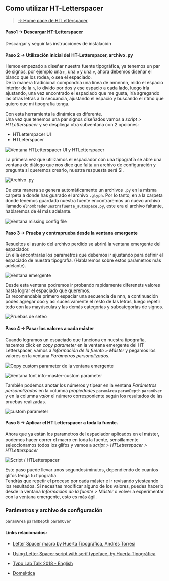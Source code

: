 ## Como utilizar HT-Letterspacer    

> [→ Home pace de HTLetterspacer](https://huertatipografica.github.io/HTLetterspacer/)

#### Paso1 → [Descargar HT-Letterspacer](https://github.com/huertatipografica/HTLetterspacer)

Descargar y seguir las instrucciones de instalación

#### Paso 2 → Utilización inicial del HT-Letterspacer, archivo .py

Hemos empezado a diseñar nuestra fuente tipográfica, ya tenemos un par de signos, por ejemplo una `n`, una `o` y una `v`, ahora debemos diseñar el blanco que los rodea, o sea el espaciado.    
De la manera tradicional compondría una línea de nnnnnnn, mido el espacio interior de la `n`, lo divido por dos y ese espacio a cada lado, luego iría ajustando, una vez encontrado el espaciado que me gusta, iría agregando las otras letras a la secuancia, ajustando el espacio y buscando el ritmo que quiero que mi tipografía tenga.    

Con esta herramienta la dinámica es diferente.   
Una vez que tenemos una par signos diseñados vamos a _script > HTLetterspacer_ y se despliega otra subventana con 2 opciones:    
- HTLetterspacer UI    
- HTLeterspacer    
    
![Ventana HTLetterspacer UI y HTLetterspacer](https://github.com/CaroGiovagnoli/HTLetterspacer-tutorial/blob/master/img/01-script-htls-htls_UI.png?raw=true)

La primera vez que utilizamos el espaciador con una tipografía se abre una ventana de diálogo que nos dice que falta un archivo de configuración y pregunta si queremos crearlo, nuestra respuesta será SI.   

![Archivo .py](https://github.com/CaroGiovagnoli/HTLetterspacer-tutorial/blob/master/img/02-create-py-file.png?raw=true)

De esta manera se genera automáticamente un archivos `.py` en la misma carpeta a donde has guarado el archivo `.glyph`. Por lo tanto, en a la carpeta donde tenemos guardada nuestra fuente encontraremos un nuevo archivo llamado `elnombredenuestrafuente_autospace.py`, este era el archivo faltante, hablaremos de él más adelante.    

![Ventana missing config file](https://github.com/CaroGiovagnoli/HTLetterspacer-tutorial/blob/master/img/03-py-file.png?raw=true)

#### Paso 3 → Prueba y contraprueba desde la ventana emergente    

Resueltos el asunto del archivo perdido se abrirá la ventana emergente del espaciador.    
En ella encontrarás los parametros que debemos ir ajustando para definir el espaciado de nuestra tipografía. (Hablaremos sobre estos parámetros más adelante).       

![Ventana emergente](https://github.com/CaroGiovagnoli/HTLetterspacer-tutorial/blob/master/img/05-htls-window.png?raw=true)
 
Desde esta ventana podremos ir probando rapidamente diferenets valores hasta lograr el espaciado que queremos.    
Es recomendable primero espaciar una secuencia de nnn, a continuación podés agregar ooo y así sucesivamente el resto de las letras, luego repetir todo con las mayúsculas y las demás categorías y subcategorías de signos.    

![Pruebas de seteo](https://github.com/CaroGiovagnoli/HTLetterspacer-tutorial/blob/master/img/05-seteo-HTLS-UI.gif?raw=true)

#### Paso 4 → Pasar los valores a cada máster    

Cuando logramos un espaciado que funciona en nuestra tipografía, hacemos click en _copy parameter_ en la ventana emergente del HT Letterspacer, vamos a _Información de la fuente > Máster_ y pegamos los valores en la ventana _Parámetros personalizados_.   

![Copy custom parameter de la ventana emergente](https://github.com/CaroGiovagnoli/HTLetterspacer-tutorial/blob/master/img/06-htls-window-probar-copy-custom-parameter.png?raw=true)

![Ventana font info-master-custom parameter](https://github.com/CaroGiovagnoli/HTLetterspacer-tutorial/blob/master/img/07-font-info-customparameter.png?raw=true)

También podemos anotar los números y tipear en la ventana _Parámetros personalizados_ en la columna _propiedades_ `paramArea` `paramDepth` `paramOver` y en la columna _valor_ el número corresponiente según los resultados de las pruebas realizadas.

![custom parameter](https://github.com/CaroGiovagnoli/HTLetterspacer-tutorial/blob/master/img/07-custom-parameter.png?raw=true)

#### Paso 5 → Aplicar el HT Letterspacer a toda la fuente.

Ahora que ya están los parametros del espaciador aplicados en el máster, podemos hacer correr el macro en toda la fuente, sensillamente seleccionamos todos los glifos y vamos a _script > HTLetterspacer > HTLetterspacer_

![Script / HTLetterspacer](https://github.com/CaroGiovagnoli/HTLetterspacer-tutorial/blob/master/img/08-script-htls.png?raw=true)

Este paso puede llevar unos segundos/minutos, dependiendo de cuantos glifos tenga tu tipografía.    
Tendrás que repetir el proceso por cada máster e ir revisando ytesteando los resultados. Si  necesitas modificar alguno de los valores, puedes hacerlo desde la ventana _Información de la fuente > Máster_ o volver a experimentar con la ventana emergente, esto es más ágil.

### Parámetros y archivo de configuración    

`paramArea` `paramDepth` `paramOver` 

#### Links relacionados:    
- [Letter Spacer macro by Huerta Tipográfica, Andrés Torresi](https://youtu.be/FrFGD3tzqig) 
- [Using Letter Spacer script with serif typeface, by Huerta Tipográfica](https://youtu.be/secaaoidYI0)
- [Typo Lab Talk 2018 - English](https://www.typotalks.com/videos/ht-letterspacer-everything-you-always-wanted-to-know-about-automatic-spacing-but-were-afraid-to-ask/)

- [Domektica](https://www.domestika.org/es/blog/399-ht-letterspacer-revoluciona-el-sistema-de-espaciado-de-fuentes)
